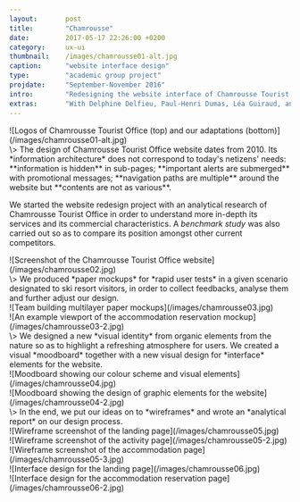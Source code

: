 ```yaml
---
layout:       post
title:        "Chamrousse"
date:         2017-05-17 22:26:00 +0200
category:     ux-ui
thumbnail:    /images/chamrousse01-alt.jpg
caption:      "website interface design"
type:         "academic group project"
projdate:     "September-November 2016"
intro:        "Redesigning the website interface of Chamrousse Tourist Office"
extras:       "With Delphine Delfieu, Paul-Henri Dumas, Léa Guiraud, and Mélissa Dufour."
---
```



<div class="image entry thin" markdown="1">
![Logos of Chamrousse Tourist Office (top) and our adaptations (bottom)](/images/chamrousse01-alt.jpg)
</div>

<div class="entry" markdown="1">
\>  
The design of Chamrousse Tourist Office website dates from 2010. Its *information architecture* does not correspond to today's netizens' needs: **information is hidden** in sub-pages; **important alerts are submerged** with promotional messages; **navigation paths are multiple** around the website but **contents are not as various**.

We started the website redesign project with an analytical research of Chamrousse Tourist Office in order to understand more in-depth its services and its commercial characteristics. A *benchmark study* was also carried out so as to compare its position amongst other current competitors.
</div>

<div class="image entry" markdown="1">
![Screenshot of the Chamrousse Tourist Office website](/images/chamrousse02.jpg)
</div>

<div class="entry thin" markdown="1">
\>  
We produced *paper mockups* for *rapid user tests* in a given scenario designated to ski resort visitors, in order to collect feedbacks, analyse them and further adjust our design.
</div>

<div class="image entry" markdown="1">
![Team building multilayer paper mockups](/images/chamrousse03.jpg)
</div>

<div class="image entry" markdown="1">
![An example viewport of the accommodation reservation mockup](/images/chamrousse03-2.jpg)
</div>

<div class="entry thin" markdown="1">
\>  
We designed a new *visual identity* from organic elements from the nature so as to highlight a refreshing atmosphere for users. We created a visual *moodboard* together with a new visual design for *interface* elements for the website.
</div>

<div class="image entry" markdown="1">
![Moodboard showing our colour scheme and visual elements](/images/chamrousse04.jpg)
</div>

<div class="image entry" markdown="1">
![Moodboard showing the design of graphic elements for the website](/images/chamrousse04-2.jpg)
</div>

<div class="entry thin" markdown="1">
\>  
In the end, we put our ideas on to *wireframes* and wrote an *analytical report* on our design process.
</div>

<div class="image entry thin" markdown="1">
![Wireframe screenshot of the landing page](/images/chamrousse05.jpg)

</div>

<div class="image entry thin" markdown="1">
![Wireframe screenshot of the activity page](/images/chamrousse05-2.jpg)
</div>

<div class="image entry thin" markdown="1">
![Wireframe screenshot of the accommodation page](/images/chamrousse05-3.jpg)
</div>

<div class="image entry thin" markdown="1">
![Interface design for the landing page](/images/chamrousse06.jpg)
</div>

<div class="image entry thin" markdown="1">
![Interface design for the accommodation reservation page](/images/chamrousse06-2.jpg)
</div>